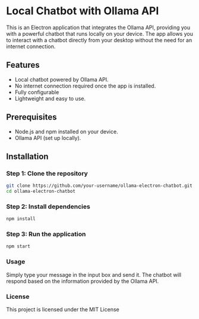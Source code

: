 # Local Chatbot with Ollama API

This is an Electron application that integrates the Ollama API, providing you with a powerful chatbot that runs locally on your device. The app allows you to interact with a chatbot directly from your desktop without the need for an internet connection.

## Features

- Local chatbot powered by Ollama API.
- No internet connection required once the app is installed.
- Fully configurable
- Lightweight and easy to use.

## Prerequisites

- Node.js and npm installed on your device.
- Ollama API (set up locally).

## Installation

### Step 1: Clone the repository

```bash
git clone https://github.com/your-username/ollama-electron-chatbot.git
cd ollama-electron-chatbot
```

### Step 2: Install dependencies

```bash
npm install
```
### Step 3: Run the application

```bash
npm start
```

### Usage
Simply type your message in the input box and send it. The chatbot will respond based on the information provided by the Ollama API.

### License
This project is licensed under the MIT License